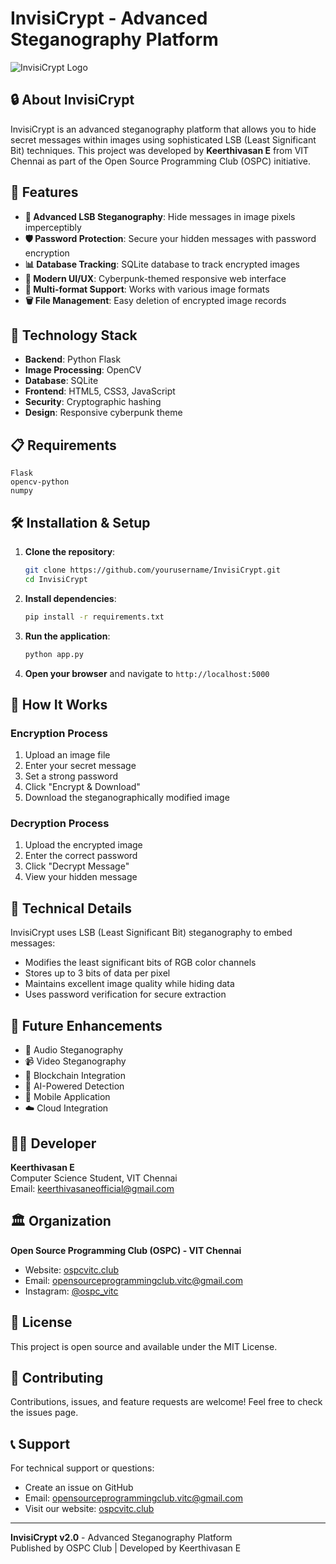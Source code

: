 # InvisiCrypt - Advanced Steganography Platform

![InvisiCrypt Logo](static/logo.webp)

## 🔒 About InvisiCrypt

InvisiCrypt is an advanced steganography platform that allows you to hide secret messages within images using sophisticated LSB (Least Significant Bit) techniques. This project was developed by **Keerthivasan E** from VIT Chennai as part of the Open Source Programming Club (OSPC) initiative.

## 🌟 Features

- **🔐 Advanced LSB Steganography**: Hide messages in image pixels imperceptibly
- **🛡️ Password Protection**: Secure your hidden messages with password encryption
- **📊 Database Tracking**: SQLite database to track encrypted images
- **🎨 Modern UI/UX**: Cyberpunk-themed responsive web interface
- **📱 Multi-format Support**: Works with various image formats
- **🗑️ File Management**: Easy deletion of encrypted image records

## 🚀 Technology Stack

- **Backend**: Python Flask
- **Image Processing**: OpenCV
- **Database**: SQLite
- **Frontend**: HTML5, CSS3, JavaScript
- **Security**: Cryptographic hashing
- **Design**: Responsive cyberpunk theme

## 📋 Requirements

```
Flask
opencv-python
numpy
```

## 🛠️ Installation & Setup

1. **Clone the repository**:
   ```bash
   git clone https://github.com/yourusername/InvisiCrypt.git
   cd InvisiCrypt
   ```

2. **Install dependencies**:
   ```bash
   pip install -r requirements.txt
   ```

3. **Run the application**:
   ```bash
   python app.py
   ```

4. **Open your browser** and navigate to `http://localhost:5000`

## 🎯 How It Works

### Encryption Process
1. Upload an image file
2. Enter your secret message
3. Set a strong password
4. Click "Encrypt & Download"
5. Download the steganographically modified image

### Decryption Process
1. Upload the encrypted image
2. Enter the correct password
3. Click "Decrypt Message"
4. View your hidden message

## 🔬 Technical Details

InvisiCrypt uses LSB (Least Significant Bit) steganography to embed messages:
- Modifies the least significant bits of RGB color channels
- Stores up to 3 bits of data per pixel
- Maintains excellent image quality while hiding data
- Uses password verification for secure extraction

## 🌟 Future Enhancements

- 🎵 Audio Steganography
- 📹 Video Steganography  
- 🔐 Blockchain Integration
- 🤖 AI-Powered Detection
- 📱 Mobile Application
- ☁️ Cloud Integration

## 👨‍💻 Developer

**Keerthivasan E**  
Computer Science Student, VIT Chennai  
Email: keerthivasaneofficial@gmail.com

## 🏛️ Organization

**Open Source Programming Club (OSPC) - VIT Chennai**  
- Website: [ospcvitc.club](https://ospcvitc.club/)
- Email: opensourceprogrammingclub.vitc@gmail.com
- Instagram: [@ospc_vitc](https://www.instagram.com/ospc_vitc/)

## 📄 License

This project is open source and available under the MIT License.

## 🤝 Contributing

Contributions, issues, and feature requests are welcome! Feel free to check the issues page.

## 📞 Support

For technical support or questions:
- Create an issue on GitHub
- Email: opensourceprogrammingclub.vitc@gmail.com
- Visit our website: [ospcvitc.club](https://ospcvitc.club/)

---

**InvisiCrypt v2.0** - Advanced Steganography Platform  
Published by OSPC Club | Developed by Keerthivasan E
